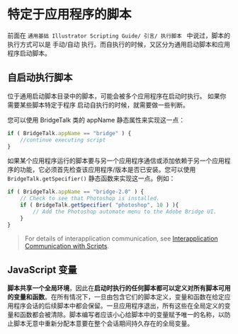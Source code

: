 



# 特定于应用程序的脚本

前面在 `通用基础 Illustrator Scripting Guide/ 引言/ 执行脚本 ` 中说过，脚本的执行方式可以是 手动/自动 执行。而自执行的时候，又区分为通用启动脚本和应用程序启动脚本。 



## 自启动执行脚本

位于通用启动脚本目录中的脚本，可能会被多个应用程序在启动时执行。 如果你需要某些脚本特定于程序 启动自执行的时候，就需要做一些判断。

您可以使用 BridgeTalk 类的 appName 静态属性来实现这一点：

```js
if ( BridgeTalk.appName == "bridge" ) {
    //continue executing script
}
```



如果某个应用程序运行的脚本要与另一个应用程序通信或添加依赖于另一个应用程序的功能，它必须首先检查该应用程序/版本是否已安装。您可以使用 `BridgeTalk.getSpecifier()` 静态函数来实现这一点。例如：

```js
if ( BridgeTalk.appName == "bridge-2.0" ) {
    // Check to see that Photoshop is installed.
    if ( BridgeTalk.getSpecifier( "photoshop", 10 ) ){
        // Add the Photoshop automate menu to the Adobe Bridge UI.
    }
}
```

> For details of interapplication communication, see [Interapplication Communication with Scripts](https://extendscript.docsforadobe.dev/interapplication-communication/index.html#interapplication-communication-with-scripts).





## JavaScript 变量

**脚本共享一个全局环境**，因此在**启动时执行的任何脚本都可以定义对所有脚本可用的变量和函数**。在所有情况下，一旦由包含它们的脚本定义，变量和函数在给定应用程序会话的后续脚本中都会保留。一旦应用程序退出，所有这些在全局定义的变量和函数都会被清除。脚本编写者应该小心给脚本中的变量赋予唯一的名称，以防止脚本无意中重新分配本意要在整个会话期间持久存在的全局变量。
